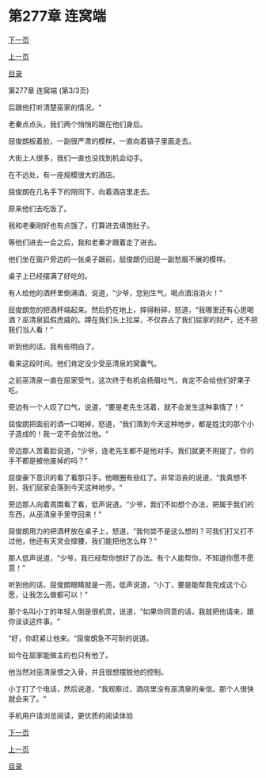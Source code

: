 <h1>第277章   连窝端</h1>
            <div><p><a href="./831_%E7%AC%AC278%E7%AB%A0_%E6%8C%96%E5%A2%99%E8%84%9A.md">下一页</a></p><p><a href="./829_%E7%AC%AC277%E7%AB%A0_%E8%BF%9E%E7%AA%9D%E7%AB%AF.md">上一页</a></p><p><a href="../">目录</a></p></div>
            <div><p>第277章   连窝端 (第3/3页)</p><p>后跟他打听清楚巫家的情况。“</p><p>老秦点点头，我们两个悄悄的跟在他们身后。</p><p>屈俊朗板着脸，一副很严肃的模样，一直向着镇子里面走去。</p><p>大街上人很多，我们一直也没找到机会动手。</p><p>在不远处，有一座规模很大的酒店。</p><p>屈俊朗在几名手下的陪同下，向着酒店里走去。</p><p>原来他们去吃饭了。</p><p>我和老秦刚好也有点饿了，打算进去填饱肚子。</p><p>等他们进去一会之后，我和老秦才跟着走了进去。</p><p>他们坐在窗户旁边的一张桌子跟前，屈俊朗仍旧是一副愁眉不展的模样。</p><p>桌子上已经摆满了好吃的。</p><p>有人给他的酒杯里倒满酒，说道，“少爷，您别生气，喝点酒消消火！“</p><p>屈俊朗忽的把酒杯端起来。然后扔在地上，摔得粉碎，怒道，“我哪里还有心思喝酒？巫清泉狐假虎威的。蹲在我们头上拉屎，不仅吞占了我们屈家的财产，还不把我们当人看！“</p><p>听到他的话，我有些明白了。</p><p>看来这段时间。他们肯定没少受巫清泉的窝囊气。</p><p>之前巫清泉一直在屈家受气，这次终于有机会扬眉吐气，肯定不会给他们好果子吃。</p><p>旁边有一个人叹了口气，说道，“要是老先生活着，就不会发生这种事情了！“</p><p>屈俊朗把面前的酒一口喝掉，怒道，“我们落到今天这种地步，都是姓沈的那个小子造成的！我一定不会放过他。“</p><p>旁边那人苦着脸说道，“少爷，连老先生都不是他对手。我们就更不用提了，你的手不都是被他废掉的吗？“</p><p>屈俊豪下意识的看了看那只手。他眼圈有些红了。非常沮丧的说道，“我真想不到，我们屈家会落到今天这种地步。“</p><p>旁边那人向着周围看了看，低声说道。“少爷，我们不如想个办法，把属于我们的东西，从巫清泉手里夺回来！“</p><p>屈俊朗用力的把酒杯放在桌子上，怒道，“我何尝不是这么想的？可我们打又打不过他，他还有天灵会撑腰，我们能把他怎么样？“</p><p>那人低声说道，“少爷，我已经帮你想好了办法。有个人能帮你，不知道你愿不愿意！“</p><p>听到他的话，屈俊朗眼睛就是一亮，低声说道，“小丁，要是能帮我完成这个心愿，让我怎么做都可以！“</p><p>那个名叫小丁的年轻人倒是很机灵，说道，“如果你同意的话，我就把他请来，跟你谈谈这件事。“</p><p>“好，你赶紧让他来。“屈俊朗急不可耐的说道。</p><p>如今在屈家能做主的也只有他了。</p><p>他当然对巫清泉恨之入骨，并且很想摆脱他的控制。</p><p>小丁打了个电话，然后说道，“我观察过，酒店里没有巫清泉的亲信。那个人很快就会来了。“</p><p>手机用户请浏览阅读，更优质的阅读体验</p></div>
            <div><p><a href="./831_%E7%AC%AC278%E7%AB%A0_%E6%8C%96%E5%A2%99%E8%84%9A.md">下一页</a></p><p><a href="./829_%E7%AC%AC277%E7%AB%A0_%E8%BF%9E%E7%AA%9D%E7%AB%AF.md">上一页</a></p><p><a href="../">目录</a></p></div>